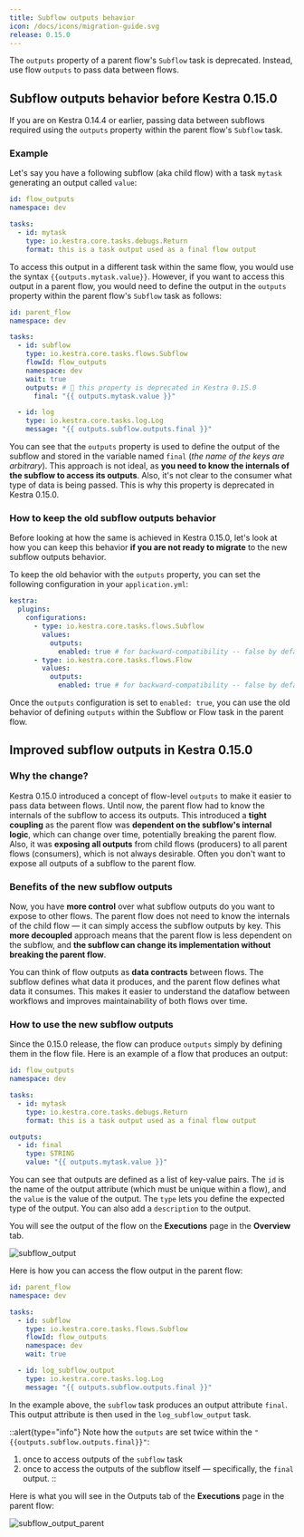 ```yaml
---
title: Subflow outputs behavior
icon: /docs/icons/migration-guide.svg
release: 0.15.0
---
```


The `outputs` property of a parent flow's `Subflow` task is deprecated. Instead, use flow `outputs` to pass data between flows.

## Subflow outputs behavior before Kestra 0.15.0

If you are on Kestra 0.14.4 or earlier, passing data between subflows required using the `outputs` property within the parent flow's `Subflow` task.

### Example

Let's say you have a following subflow (aka child flow) with a task `mytask` generating an output called `value`:

```yaml
id: flow_outputs
namespace: dev

tasks:
  - id: mytask
    type: io.kestra.core.tasks.debugs.Return
    format: this is a task output used as a final flow output
```

To access this output in a different task within the same flow, you would use the syntax `{{outputs.mytask.value}}`. However, if you want to access this output in a parent flow, you would need to define the output in the `outputs` property within the parent flow's `Subflow` task as follows:

```yaml
id: parent_flow
namespace: dev

tasks:
  - id: subflow
    type: io.kestra.core.tasks.flows.Subflow
    flowId: flow_outputs
    namespace: dev
    wait: true
    outputs: # 🚨 this property is deprecated in Kestra 0.15.0
      final: "{{ outputs.mytask.value }}"

  - id: log
    type: io.kestra.core.tasks.log.Log
    message: "{{ outputs.subflow.outputs.final }}"
```

You can see that the `outputs` property is used to define the output of the subflow and stored in the variable named `final` (_the name of the keys are arbitrary_). This approach is not ideal, as **you need to know the internals of the subflow to access its outputs**. Also, it's not clear to the consumer what type of data is being passed. This is why this property is deprecated in Kestra 0.15.0.

### How to keep the old subflow outputs behavior

Before looking at how the same is achieved in Kestra 0.15.0, let's look at how you can keep this behavior **if you are not ready to migrate** to the new subflow outputs behavior.

To keep the old behavior with the `outputs` property, you can set the following configuration in your `application.yml`:

```yaml
kestra:
  plugins:
    configurations:
      - type: io.kestra.core.tasks.flows.Subflow
        values:
          outputs:
            enabled: true # for backward-compatibility -- false by default
      - type: io.kestra.core.tasks.flows.Flow
        values:
          outputs:
            enabled: true # for backward-compatibility -- false by default
```

Once the `outputs` configuration is set to `enabled: true`, you can use the old behavior of defining `outputs` within the Subflow or Flow task in the parent flow.

## Improved subflow outputs in Kestra 0.15.0

### Why the change?
Kestra 0.15.0 introduced a concept of flow-level `outputs` to make it easier to pass data between flows. Until now, the parent flow had to know the internals of the subflow to access its outputs. This introduced a **tight coupling** as the parent flow was **dependent on the subflow's internal logic**, which can change over time, potentially breaking the parent flow. Also, it was **exposing all outputs** from child flows (producers) to all parent flows (consumers), which is not always desirable. Often you don't want to expose all outputs of a subflow to the parent flow.

### Benefits of the new subflow outputs
Now, you have **more control** over what subflow outputs do you want to expose to other flows. The parent flow does not need to know the internals of the child flow — it can simply access the subflow outputs by key. This **more decoupled** approach means that the parent flow is less dependent on the subflow, and **the subflow can change its implementation without breaking the parent flow**.

You can think of flow outputs as **data contracts** between flows. The subflow defines what data it produces, and the parent flow defines what data it consumes. This makes it easier to understand the dataflow between workflows and improves maintainability of both flows over time.


### How to use the new subflow outputs
Since the 0.15.0 release, the flow can produce `outputs` simply by defining them in the flow file. Here is an example of a flow that produces an output:

```yaml
id: flow_outputs
namespace: dev

tasks:
  - id: mytask
    type: io.kestra.core.tasks.debugs.Return
    format: this is a task output used as a final flow output

outputs:
  - id: final
    type: STRING
    value: "{{ outputs.mytask.value }}"
```

You can see that outputs are defined as a list of key-value pairs. The `id` is the name of the output attribute (which must be unique within a flow), and the `value` is the value of the output. The `type` lets you define the expected type of the output. You can also add a `description` to the output.

You will see the output of the flow on the **Executions** page in the **Overview** tab.

![subflow_output](/docs/workflow-components/subflow_output.png)

Here is how you can access the flow output in the parent flow:

```yaml
id: parent_flow
namespace: dev

tasks:
  - id: subflow
    type: io.kestra.core.tasks.flows.Subflow
    flowId: flow_outputs
    namespace: dev
    wait: true

  - id: log_subflow_output
    type: io.kestra.core.tasks.log.Log
    message: "{{ outputs.subflow.outputs.final }}"
```

In the example above, the `subflow` task produces an output attribute `final`. This output attribute is then used in the `log_subflow_output` task.

::alert{type="info"}
Note how the `outputs` are set twice within the `"{{outputs.subflow.outputs.final}}"`:
1. once to access outputs of the `subflow` task
2. once to access the outputs of the subflow itself — specifically, the `final` output.
::

Here is what you will see in the Outputs tab of the **Executions** page in the parent flow:

![subflow_output_parent](/docs/workflow-components/subflow_output_parent.png)

